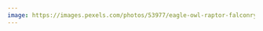```yaml
---
image: https://images.pexels.com/photos/53977/eagle-owl-raptor-falconry-owl-53977.jpeg?cs=srgb&dl=pexels-pixabay-53977.jpg&fm=jpg
---
```

